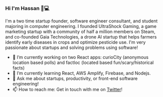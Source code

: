 ### Hi I'm Hassan 👋💻

I'm a two time startup founder, software engineer consultant, and student majoring in computer engineering. I founded UltraShock Gaming, a game marketing startup with a community of half a million members on Steam, and co-founded Gaia Technologies, a drone AI startup that helps farmers identify early diseases in crops and optimize pesticide use. I'm very passionate about startups and solving problems using software!

- 🔭 I’m currently working on two React apps: curioCity (anonymous location based polls) and factloc (located based fun/scary/historical facts)
- 🌱 I’m currently learning React, AWS Amplify, Firebase, and Nodejs.
- 💬 Ask me about startups, productivity, or front-end software engineering!
- 📫 How to reach me: Get in touch with me on <a href="https://twitter.com/Nutlope">Twitter</a>!
